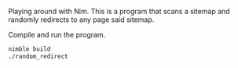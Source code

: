 Playing around with Nim. This is a program that scans a sitemap and randomly redirects to any page said sitemap.

Compile and run the program.

```sh
nimble build
./random_redirect
```
